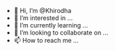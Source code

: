 - 👋 Hi, I’m @Khirodha
- 👀 I’m interested in ...
- 🌱 I’m currently learning ...
- 💞️ I’m looking to collaborate on ...
- 📫 How to reach me ...

<!---
Khirodha/Khirodha is a ✨ special ✨ repository because its `README.md` (this file) appears on your GitHub profile.
You can click the Preview link to take a look at your changes.
--->
